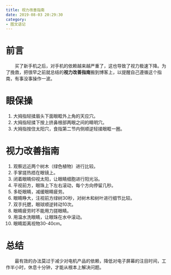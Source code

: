 ```yaml
---
title: 视力改善指南
date: 2019-08-03 20:29:30
category:
- 图文语记
---
```


# 前言

&emsp;&emsp;买了新手机之后，对手机的依赖越来越严重了，这也导致了视力极速下降。为了挽救，把很早之前就总结的**视力改善指南**搬到博客上，以提醒自己遵循这个指南，有事没事操作一波。

<!-- more -->

# 眼保操

1. 大拇指轻揉眉头下面眼眶外上角的天应穴。
2. 大拇指轻揉下按上挤鼻根部两眼之间的睛明穴。
3. 大拇指按住太阳穴，食指第二节内侧顺逆轻揉眼眶一圈。

# 视力改善指南

1. 观察远近两个树木（绿色植物）进行比较。
2. 手掌搓热捂在眼镜上。
3. 闭着眼睛仰视太阳，让眼睛细胞进行阳光浴。
4. 平视前方，眼珠上下左右滚动，每个方向停留几秒。
5. 多眨眼睛，减缓眼睛疲劳。
6. 眼睛睁大，注视前方绿树30秒，对树木和树叶进行细节比较。
7. 双手托腮，眼球顺逆转动10次。
8. 眼睛疲劳时不能用力搓眼睛。
9. 用温水洗眼睛，让眼珠在水中滚动。
10. 眼睛距离视物30-40cm。

# 总结

&emsp;&emsp;最有效的办法莫过于减少对电机产品的依赖，降低对电子屏幕的注目时间，工作半小时，休息十分钟，才能从根本上解决问题。